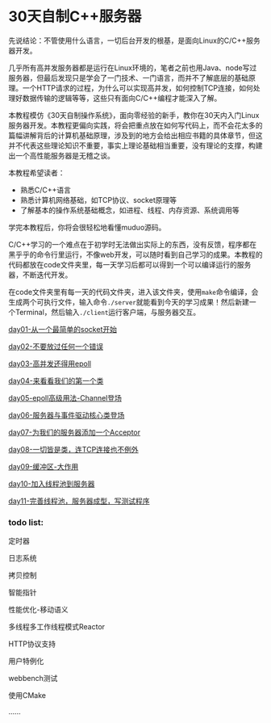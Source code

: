 # 30天自制C++服务器

先说结论：不管使用什么语言，一切后台开发的根基，是面向Linux的C/C++服务器开发。

几乎所有高并发服务器都是运行在Linux环境的，笔者之前也用Java、node写过服务器，但最后发现只是学会了一门技术、一门语言，而并不了解底层的基础原理。一个HTTP请求的过程，为什么可以实现高并发，如何控制TCP连接，如何处理好数据传输的逻辑等等，这些只有面向C/C++编程才能深入了解。

本教程模仿《30天自制操作系统》，面向零经验的新手，教你在30天内入门Linux服务器开发。本教程更偏向实践，将会把重点放在如何写代码上，而不会花太多的篇幅讲解背后的计算机基础原理，涉及到的地方会给出相应书籍的具体章节，但这并不代表这些理论知识不重要，事实上理论基础相当重要，没有理论的支撑，构建出一个高性能服务器是无稽之谈。

本教程希望读者：
- 熟悉C/C++语言
- 熟悉计算机网络基础，如TCP协议、socket原理等
- 了解基本的操作系统基础概念，如进程、线程、内存资源、系统调用等

学完本教程后，你将会很轻松地看懂muduo源码。

C/C++学习的一个难点在于初学时无法做出实际上的东西，没有反馈，程序都在黑乎乎的命令行里运行，不像web开发，可以随时看到自己学习的成果。本教程的代码都放在code文件夹里，每一天学习后都可以得到一个可以编译运行的服务器，不断迭代开发。

在code文件夹里有每一天的代码文件夹，进入该文件夹，使用`make`命令编译，会生成两个可执行文件，输入命令`./server`就能看到今天的学习成果！然后新建一个Terminal，然后输入`./client`运行客户端，与服务器交互。

[day01-从一个最简单的socket开始](https://github.com/yuesong-feng/30dayMakeCppServer/blob/main/day01-从一个最简单的socket开始.md)

[day02-不要放过任何一个错误](https://github.com/yuesong-feng/30dayMakeCppServer/blob/main/day02-不要放过任何一个错误.md)

[day03-高并发还得用epoll](https://github.com/yuesong-feng/30dayMakeCppServer/blob/main/day03-高并发还得用epoll.md)

[day04-来看看我们的第一个类](https://github.com/yuesong-feng/30dayMakeCppServer/blob/main/day04-来看看我们的第一个类.md)

[day05-epoll高级用法-Channel登场](https://github.com/yuesong-feng/30dayMakeCppServer/blob/main/day05-epoll高级用法-Channel登场.md)

[day06-服务器与事件驱动核心类登场](https://github.com/yuesong-feng/30dayMakeCppServer/blob/main/day06-服务器与事件驱动核心类登场.md)

[day07-为我们的服务器添加一个Acceptor](https://github.com/yuesong-feng/30dayMakeCppServer/blob/main/day07-为我们的服务器添加一个Acceptor.md)

[day08-一切皆是类，连TCP连接也不例外](https://github.com/yuesong-feng/30dayMakeCppServer/blob/main/day08-一切皆是类，连TCP连接也不例外.md)

[day09-缓冲区-大作用](https://github.com/yuesong-feng/30dayMakeCppServer/blob/main/day09-缓冲区-大作用.md)

[day10-加入线程池到服务器](https://github.com/yuesong-feng/30dayMakeCppServer/blob/main/day10-加入线程池到服务器.md)

[day11-完善线程池，服务器成型，写测试程序](https://github.com/yuesong-feng/30dayMakeCppServer/blob/main/day11-完善线程池，服务器成型，写测试程序.md)

### todo list:

定时器

日志系统

拷贝控制

智能指针

性能优化-移动语义

多线程多工作线程模式Reactor

HTTP协议支持

用户特例化

webbench测试

使用CMake

......